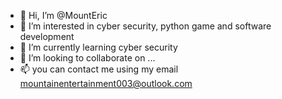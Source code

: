 - 👋 Hi, I’m @MountEric
- 👀 I’m interested in cyber security, python game and software development 
- 🌱 I’m currently learning cyber security
- 💞️ I’m looking to collaborate on ...
- 📫 you can contact me using my email mountainentertainment003@outlook.com 

<!---
MountEric/MountEric is a ✨ special ✨ repository because its `README.md` (this file) appears on your GitHub profile.
You can click the Preview link to take a look at your changes.
--->
